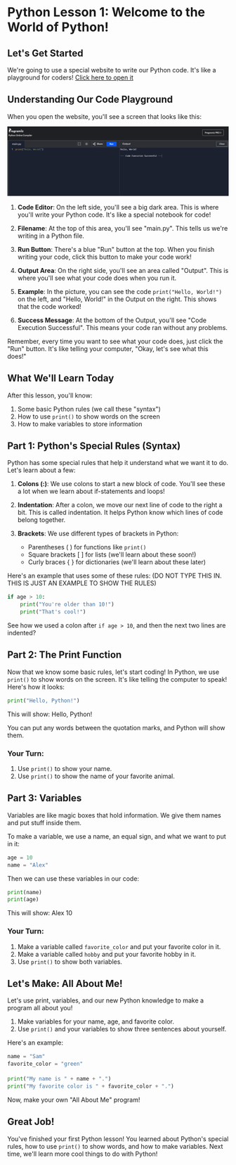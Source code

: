 # Python Lesson 1: Welcome to the World of Python!

## Let's Get Started
We're going to use a special website to write our Python code. It's like a playground for coders! [Click here to open it](https://www.programiz.com/python-programming/online-compiler/)

## Understanding Our Code Playground

When you open the website, you'll see a screen that looks like this:

![Python Online Compiler](compiler.png)

1. **Code Editor**: On the left side, you'll see a big dark area. This is where you'll write your Python code. It's like a special notebook for code!

2. **Filename**: At the top of this area, you'll see "main.py". This tells us we're writing in a Python file.

3. **Run Button**: There's a blue "Run" button at the top. When you finish writing your code, click this button to make your code work!

4. **Output Area**: On the right side, you'll see an area called "Output". This is where you'll see what your code does when you run it.

5. **Example**: In the picture, you can see the code `print("Hello, World!")` on the left, and "Hello, World!" in the Output on the right. This shows that the code worked!

6. **Success Message**: At the bottom of the Output, you'll see "Code Execution Successful". This means your code ran without any problems.

Remember, every time you want to see what your code does, just click the "Run" button. It's like telling your computer, "Okay, let's see what this does!"

## What We'll Learn Today
After this lesson, you'll know:
1. Some basic Python rules (we call these "syntax")
2. How to use `print()` to show words on the screen
3. How to make variables to store information

## Part 1: Python's Special Rules (Syntax)

Python has some special rules that help it understand what we want it to do. Let's learn about a few:

1. **Colons (:)**: We use colons to start a new block of code. You'll see these a lot when we learn about if-statements and loops!

2. **Indentation**: After a colon, we move our next line of code to the right a bit. This is called indentation. It helps Python know which lines of code belong together.

3. **Brackets**: We use different types of brackets in Python:
   - Parentheses ( ) for functions like `print()`
   - Square brackets [ ] for lists (we'll learn about these soon!)
   - Curly braces { } for dictionaries (we'll learn about these later)

Here's an example that uses some of these rules: (DO NOT TYPE THIS IN. THIS IS JUST AN EXAMPLE TO SHOW THE RULES)

```python
if age > 10:
    print("You're older than 10!")
    print("That's cool!")
```

See how we used a colon after `if age > 10`, and then the next two lines are indented?

## Part 2: The Print Function

Now that we know some basic rules, let's start coding! In Python, we use `print()` to show words on the screen. It's like telling the computer to speak! Here's how it looks:

```python
print("Hello, Python!")
```

This will show: Hello, Python!

You can put any words between the quotation marks, and Python will show them.

### Your Turn:
1. Use `print()` to show your name.
2. Use `print()` to show the name of your favorite animal.

## Part 3: Variables

Variables are like magic boxes that hold information. We give them names and put stuff inside them.

To make a variable, we use a name, an equal sign, and what we want to put in it:

```python
age = 10
name = "Alex"
```

Then we can use these variables in our code:

```python
print(name)
print(age)
```

This will show:
Alex
10

### Your Turn:
1. Make a variable called `favorite_color` and put your favorite color in it.
2. Make a variable called `hobby` and put your favorite hobby in it.
3. Use `print()` to show both variables.

## Let's Make: All About Me!

Let's use print, variables, and our new Python knowledge to make a program all about you!

1. Make variables for your name, age, and favorite color.
2. Use `print()` and your variables to show three sentences about yourself.

Here's an example:

```python
name = "Sam"
favorite_color = "green"

print("My name is " + name + ".")
print("My favorite color is " + favorite_color + ".")
```

Now, make your own "All About Me" program!

## Great Job!
You've finished your first Python lesson! You learned about Python's special rules, how to use `print()` to show words, and how to make variables. Next time, we'll learn more cool things to do with Python!

